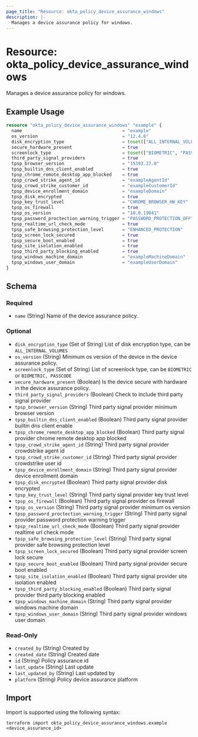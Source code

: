 ```yaml
---
page_title: "Resource: okta_policy_device_assurance_windows"
description: |-
  Manages a device assurance policy for windows.
---
```


# Resource: okta_policy_device_assurance_windows

Manages a device assurance policy for windows.

## Example Usage

```terraform
resource "okta_policy_device_assurance_windows" "example" {
  name                                      = "example"
  os_version                                = "12.4.6"
  disk_encryption_type                      = toset(["ALL_INTERNAL_VOLUMES"])
  secure_hardware_present                   = true
  screenlock_type                           = toset(["BIOMETRIC", "PASSCODE"])
  third_party_signal_providers              = true
  tpsp_browser_version                      = "15393.27.0"
  tpsp_builtin_dns_client_enabled           = true
  tpsp_chrome_remote_desktop_app_blocked    = true
  tpsp_crowd_strike_agent_id                = "exampleAgentId"
  tpsp_crowd_strike_customer_id             = "exampleCustomerId"
  tpsp_device_enrollment_domain             = "exampleDomain"
  tpsp_disk_encrypted                       = true
  tpsp_key_trust_level                      = "CHROME_BROWSER_HW_KEY"
  tpsp_os_firewall                          = true
  tpsp_os_version                           = "10.0.19041"
  tpsp_password_proctection_warning_trigger = "PASSWORD_PROTECTION_OFF"
  tpsp_realtime_url_check_mode              = true
  tpsp_safe_browsing_protection_level       = "ENHANCED_PROTECTION"
  tpsp_screen_lock_secured                  = true
  tpsp_secure_boot_enabled                  = true
  tpsp_site_isolation_enabled               = true
  tpsp_third_party_blocking_enabled         = true
  tpsp_windows_machine_domain               = "exampleMachineDomain"
  tpsp_windows_user_domain                  = "exampleUserDomain"
}
```

<!-- schema generated by tfplugindocs -->
## Schema

### Required

- `name` (String) Name of the device assurance policy.

### Optional

- `disk_encryption_type` (Set of String) List of disk encryption type, can be `ALL_INTERNAL_VOLUMES`
- `os_version` (String) Minimum os version of the device in the device assurance policy.
- `screenlock_type` (Set of String) List of screenlock type, can be `BIOMETRIC` or `BIOMETRIC, PASSCODE`
- `secure_hardware_present` (Boolean) Is the device secure with hardware in the device assurance policy.
- `third_party_signal_providers` (Boolean) Check to include third party signal provider
- `tpsp_browser_version` (String) Third party signal provider minimum browser version
- `tpsp_builtin_dns_client_enabled` (Boolean) Third party signal provider builtin dns client enable
- `tpsp_chrome_remote_desktop_app_blocked` (Boolean) Third party signal provider chrome remote desktop app blocked
- `tpsp_crowd_strike_agent_id` (String) Third party signal provider crowdstrike agent id
- `tpsp_crowd_strike_customer_id` (String) Third party signal provider crowdstrike user id
- `tpsp_device_enrollment_domain` (String) Third party signal provider device enrollment domain
- `tpsp_disk_encrypted` (Boolean) Third party signal provider disk encrypted
- `tpsp_key_trust_level` (String) Third party signal provider key trust level
- `tpsp_os_firewall` (Boolean) Third party signal provider os firewall
- `tpsp_os_version` (String) Third party signal provider minimum os version
- `tpsp_password_proctection_warning_trigger` (String) Third party signal provider password protection warning trigger
- `tpsp_realtime_url_check_mode` (Boolean) Third party signal provider realtime url check mode
- `tpsp_safe_browsing_protection_level` (String) Third party signal provider safe browsing protection level
- `tpsp_screen_lock_secured` (Boolean) Third party signal provider screen lock secure
- `tpsp_secure_boot_enabled` (Boolean) Third party signal provider secure boot enabled
- `tpsp_site_isolation_enabled` (Boolean) Third party signal provider site isolation enabled
- `tpsp_third_party_blocking_enabled` (Boolean) Third party signal provider third party blocking enabled
- `tpsp_windows_machine_domain` (String) Third party signal provider windows machine domain
- `tpsp_windows_user_domain` (String) Third party signal provider windows user domain

### Read-Only

- `created_by` (String) Created by
- `created_date` (String) Created date
- `id` (String) Policy assurance id
- `last_update` (String) Last update
- `last_updated_by` (String) Last updated by
- `platform` (String) Policy device assurance platform

## Import

Import is supported using the following syntax:

```shell
terraform import okta_policy_device_assurance_windows.example <device_assurance_id>
```
